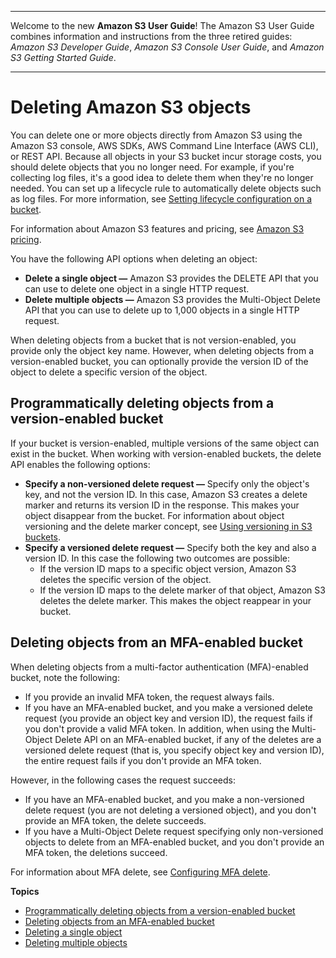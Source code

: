 --------

Welcome to the new **Amazon S3 User Guide**\! The Amazon S3 User Guide combines information and instructions from the three retired guides: *Amazon S3 Developer Guide*, *Amazon S3 Console User Guide*, and *Amazon S3 Getting Started Guide*\.

--------

# Deleting Amazon S3 objects<a name="DeletingObjects"></a>

You can delete one or more objects directly from Amazon S3 using the Amazon S3 console, AWS SDKs, AWS Command Line Interface \(AWS CLI\), or REST API\. Because all objects in your S3 bucket incur storage costs, you should delete objects that you no longer need\. For example, if you're collecting log files, it's a good idea to delete them when they're no longer needed\. You can set up a lifecycle rule to automatically delete objects such as log files\. For more information, see [Setting lifecycle configuration on a bucket](how-to-set-lifecycle-configuration-intro.md)\.

For information about Amazon S3 features and pricing, see [Amazon S3 pricing](http://aws.amazon.com/s3/pricing)\.

You have the following API options when deleting an object: 
+ **Delete a single object —** Amazon S3 provides the DELETE API that you can use to delete one object in a single HTTP request\. 
+ **Delete multiple objects —** Amazon S3 provides the Multi\-Object Delete API that you can use to delete up to 1,000 objects in a single HTTP request\. 

When deleting objects from a bucket that is not version\-enabled, you provide only the object key name\. However, when deleting objects from a version\-enabled bucket, you can optionally provide the version ID of the object to delete a specific version of the object\. 

## Programmatically deleting objects from a version\-enabled bucket<a name="DeletingObjectsfromaVersion-EnabledBucket"></a>

If your bucket is version\-enabled, multiple versions of the same object can exist in the bucket\. When working with version\-enabled buckets, the delete API enables the following options:
+ **Specify a non\-versioned delete request —** Specify only the object's key, and not the version ID\. In this case, Amazon S3 creates a delete marker and returns its version ID in the response\. This makes your object disappear from the bucket\. For information about object versioning and the delete marker concept, see [Using versioning in S3 buckets](Versioning.md)\.
+ **Specify a versioned delete request —** Specify both the key and also a version ID\. In this case the following two outcomes are possible:
  + If the version ID maps to a specific object version, Amazon S3 deletes the specific version of the object\.
  + If the version ID maps to the delete marker of that object, Amazon S3 deletes the delete marker\. This makes the object reappear in your bucket\. 

## Deleting objects from an MFA\-enabled bucket<a name="DeletingObjectsfromanMFA-EnabledBucket"></a>

When deleting objects from a multi\-factor authentication \(MFA\)\-enabled bucket, note the following:
+ If you provide an invalid MFA token, the request always fails\.
+ If you have an MFA\-enabled bucket, and you make a versioned delete request \(you provide an object key and version ID\), the request fails if you don't provide a valid MFA token\. In addition, when using the Multi\-Object Delete API on an MFA\-enabled bucket, if any of the deletes are a versioned delete request \(that is, you specify object key and version ID\), the entire request fails if you don't provide an MFA token\. 

However, in the following cases the request succeeds:
+ If you have an MFA\-enabled bucket, and you make a non\-versioned delete request \(you are not deleting a versioned object\),  and you don't provide an MFA token, the delete succeeds\. 
+ If you have a Multi\-Object Delete request specifying only non\-versioned objects to delete from an MFA\-enabled bucket,  and you don't provide an MFA token, the deletions succeed\.

For information about MFA delete, see [Configuring MFA delete](MultiFactorAuthenticationDelete.md)\.

**Topics**
+ [Programmatically deleting objects from a version\-enabled bucket](#DeletingObjectsfromaVersion-EnabledBucket)
+ [Deleting objects from an MFA\-enabled bucket](#DeletingObjectsfromanMFA-EnabledBucket)
+ [Deleting a single object](delete-objects.md)
+ [Deleting multiple objects](delete-multiple-objects.md)